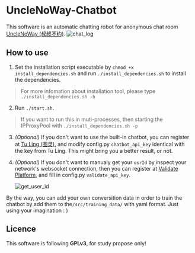 # UncleNoWay-Chatbot
This software is an automatic chatting robot for anonymous chat room [UncleNoWay (叔叔不约)](http://www.unclenoway.com).
![chat_log](https://github.com/powermanwxy/Unclenoway-Chatbot/raw/master/docs/chat_log.jpg)

## How to use

1. Set the installation script executable by `chmod +x install_dependencies.sh` and run `./install_dependencies.sh` to install the dependencies. 
>For more infomation about installation tool, please type `./install_dependencies.sh -h`
	
2. Run `./start.sh`. 
>If you want to run this in muti-processes, then starting the IPProxyPool with `./install_dependencies.sh -p`

3. *(Optional)* If you don't want to use the built-in chatbot, you can register at [Tu Ling (图灵)](http://www.tuling123.com), and modify config.py `chatbot_api_key` identical with the key from Tu Ling. This might bring you a better result, or not.

4. *(Optional)* If you don't want to manualy get your `usrId` by inspect your network's websocket connection, then you can register at [Validate Platform](http://www.25531.com), and fill in config.py `validate_api_key`. 

	![get_user_id](https://github.com/powermanwxy/Unclenoway-Chatbot/raw/master/docs/get_usr_id.jpg)

By the way, you can add your own conversition data in order to train the chatbot by add them to the`/src/training_data/` with yaml format. Just using your imagination : )


## Licence
 This software is following **GPLv3**, for study propose only!
